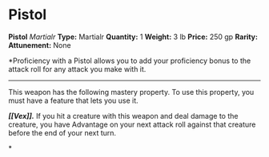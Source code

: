 # Pistol

**Pistol**
_Martialr_
**Type:** Martialr
**Quantity:** 1
**Weight:** 3 lb
**Price:** 250 gp
**Rarity:** 
**Attunement:** None

*Proficiency with a Pistol allows you to add your proficiency bonus to the attack roll for any attack you make with it.
<div class="mastery-container"><hr />
<p>This weapon has the following mastery property. To use this property, you must have a feature that lets you use it.

***[[Vex]].*** If you hit a creature with this weapon and deal damage to the creature, you have Advantage on your next attack roll against that creature before the end of your next turn.</p>*